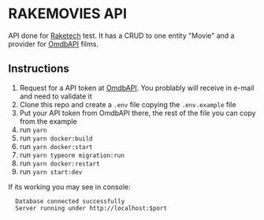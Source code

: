 # RAKEMOVIES API

API done for [Raketech](raketech.com) test. It has a CRUD to one entity "Movie" and a provider for [OmdbAPI](https://www.omdbapi.com/) films.

## Instructions

1. Request for a API token at [OmdbAPI](https://www.omdbapi.com/). You problably will receive in e-mail and need to validate it
1. Clone this repo and create a `.env` file copying the `.env.example` file
1.  Put your API token from OmdbAPI there, the rest of the file you can copy from the example
1. run `yarn`
1. run `yarn docker:build`
1. run `yarn docker:start`
1. run `yarn typeorm migration:run`
1. run `yarn docker:restart`
1. run `yarn start:dev`

If its working you may see in console:
```
  Database connected successfully
  Server running under http://localhost:$port
```